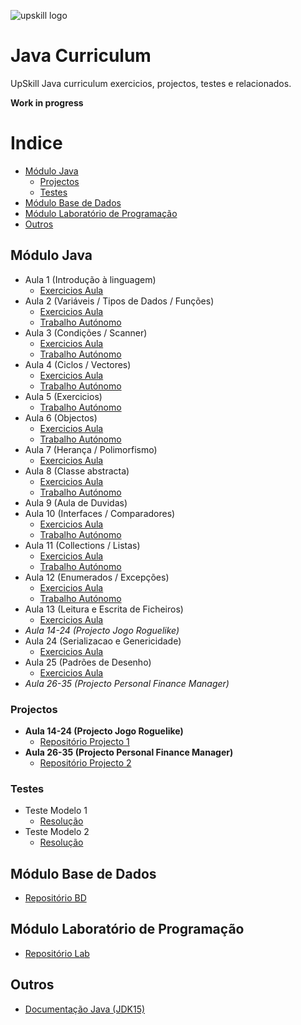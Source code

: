 
  
![upskill logo](https://i.postimg.cc/C5JvGDsX/cropped-APDC-UPSKILLS-Logo-300x83.png)   
# Java Curriculum  
UpSkill Java curriculum exercicios, projectos, testes e relacionados.   
  
**Work in progress**  
  
# Indice  
  - [Módulo Java](#módulo-java)
    - [Projectos](#projectos)
    - [Testes](#testes)
  - [Módulo Base de Dados](#módulo-base-de-dados)
  - [Módulo Laboratório de Programação](#Módulo-Laboratório-de-Programação)
  - [Outros](#outros)
  
  
<!-- toc -->  
  
## Módulo Java  
 - Aula 1 (Introdução à linguagem)  
   - [Exercicios Aula](/aulas/src/aula01/aula01.java)   
 - Aula 2 (Variáveis / Tipos de Dados / Funções)  
   - [Exercicios Aula](/aulas/src/aula02/aula02.java)  
   - [Trabalho Autónomo](/aulas/src/aula02/aula02ex.java)  
 - Aula 3 (Condições / Scanner)  
   - [Exercicios Aula](/aulas/src/aula03/aula03.java)   
   - [Trabalho Autónomo](/aulas/src/aula03/aula03ex.java)  
 - Aula 4 (Ciclos / Vectores)  
   - [Exercicios Aula](/aulas/src/aula04/aula04.java)   
   - [Trabalho Autónomo](/aulas/src/aula04/aula04ex.java)  
- Aula 5 (Exercicios)  
   - [Trabalho Autónomo](/aulas/src/aula05/aula05ex.java)  
- Aula 6 (Objectos)  
   - [Exercicios Aula](/aulas/src/aula06/aula)   
   - [Trabalho Autónomo](/aulas/src/aula06/trabalho)  
- Aula 7 (Herança / Polimorfismo)  
   - [Exercicios Aula](/aulas/src/aula07)   
- Aula 8 (Classe abstracta)  
  - [Exercicios Aula](/aulas/src/aula08/aula)   
  - [Trabalho Autónomo](/aulas/src/aula08/trabalho)  
- Aula 9 (Aula de Duvidas)  
- Aula 10 (Interfaces / Comparadores)  
  - [Exercicios Aula](/aulas/src/aula10/aula)   
  - [Trabalho Autónomo](/aulas/src/aula10/trabalho)  
- Aula 11 (Collections / Listas)  
  - [Exercicios Aula](/aulas/src/aula11/aula)   
  - [Trabalho Autónomo](/aulas/src/aula11/trabalho)  
- Aula 12 (Enumerados / Excepções)  
  - [Exercicios Aula](/aulas/src/aula12/aula)   
  - [Trabalho Autónomo](/aulas/src/aula12/trabalho)  
- Aula 13 (Leitura e Escrita de Ficheiros)  
   - [Exercicios Aula](/aulas/src/aula13)   
- *Aula 14-24 (Projecto Jogo Roguelike)*  
- Aula 24 (Serializacao e Genericidade)  
   - [Exercicios Aula](/aulas/src/aula24)   
- Aula 25 (Padrões de Desenho)  
   - [Exercicios Aula](/aulas/src/aula25)  
- *Aula 26-35 (Projecto Personal Finance Manager)*  

### Projectos
- **Aula 14-24 (Projecto Jogo Roguelike)**  
	 - [Repositório Projecto 1](https://github.com/ze-gomes/upskill-roguelike)   
- **Aula 26-35 (Projecto Personal Finance Manager)**  
	 - [Repositório Projecto 2](https://github.com/ze-gomes/upskill-finance-manager)  	 
### Testes 
- Teste Modelo 1  
  - [Resolução](/testes/src/testemodelo1/)  
- Teste Modelo 2  
  - [Resolução](/testes/src/testemodelo2/)  
  
## Módulo Base de Dados  
- [Repositório BD](https://github.com/ze-gomes/upskill-databases)  
## Módulo Laboratório de Programação
- [Repositório Lab](https://github.com/ze-gomes/upskill-lab)        

## Outros  
- [Documentação Java (JDK15)](https://docs.oracle.com/en/java/javase/15/)
